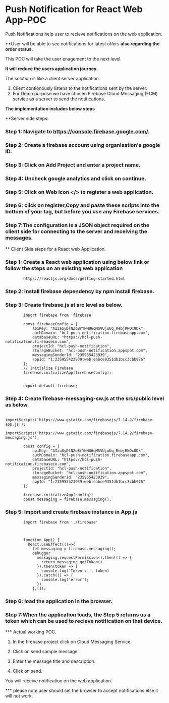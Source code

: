 # Push Notification for React Web App-POC

Push Notifications help user to recieve notifications on the web application.

**User will be able to see notifications for latest offers
**also regarding the order status.**

This POC will take the user enagement to the next level.

**It will reduce the users application journey.**

The solution is like a client server application.

1. Client contionously listens to the notifications sent by the server.
2. For Demo purpose we have chosen Firebase Cloud Messaging (FCM) service as a server to send the notifications.


**The implementation includes below steps**

**Server side steps:

### Step 1: Navigate to https://console.firebase.google.com/.

### Step 2: Create a firebase account using organisation's google ID.

### Step 3: Click on Add Project and enter a project name.

### Step 4: Uncheck google analytics and click on continue.

### Step 5: Click on Web icon </> to register a web application.

### Step 6: click on register,Copy and paste these scripts into the bottom of your <body> tag, but before you use any Firebase services.

### Step 7:The configuration is a JSON object required on the client side for connecting to the server and receiving the messages.


** Client Side steps for a React web Application.

### Step 1: Create a React web application using below link or follow the steps on an existing web application

			https://reactjs.org/docs/getting-started.html

### Step 2: Install firebase dependency by npm install firebase.

### Step 3: Create firebase.js at src level as below.
			import firebase from 'firebase'

			const firebaseConfig = {
				apiKey: "AIzaSyDlNZoBrYNHU6qMSVUjuUq_RebjRNOx8Dk",
				authDomain: "hcl-push-notification.firebaseapp.com",
				databaseURL: "https://hcl-push-notification.firebaseio.com",
				projectId: "hcl-push-notification",
				storageBucket: "hcl-push-notification.appspot.com",
				messagingSenderId: "235955423939",
				appId: "1:235955423939:web:eabce9351db1bcc3cbb076"
			};
			// Initialize Firebase
			firebase.initializeApp(firebaseConfig);


			export default firebase;

### Step 4: Create firebase-messaging-sw.js at the src/public level as below.

			importScripts('https://www.gstatic.com/firebasejs/7.14.2/firebase-app.js');
			importScripts('https://www.gstatic.com/firebasejs/7.14.2/firebase-messaging.js');

			const config = {
				apiKey: "AIzaSyDlNZoBrYNHU6qMSVUjuUq_RebjRNOx8Dk",
				authDomain: "hcl-push-notification.firebaseapp.com",
				databaseURL: "https://hcl-push-notification.firebaseio.com",
				projectId: "hcl-push-notification",
				storageBucket: "hcl-push-notification.appspot.com",
				messagingSenderId: "235955423939",
				appId: "1:235955423939:web:eabce9351db1bcc3cbb076"
			};

			firebase.initializeApp(config);
			const messaging = firebase.messaging();

### Step 5: Import and create firebase instance in App.js 
		
			import firebase from './firebase'



			function App() {
			  React.useEffect(()=>{
				let messaging = firebase.messaging();
				debugger
				  messaging.requestPermission().then(() => {
					return messaging.getToken()
				  }).then(token => {
					console.log('Token : ', token)
				  }).catch(() => {
					console.log('error');
				  })
				},[]);

### Step 6: load the application in the browser.

### Step 7:When the application loads, the Step 5 returns us  a token which can be used to recieve notification on that device.


*** Actual working POC.

1. In the firebase project click on Cloud Messaging Service.

2. Click on send sample message.

3. Enter the message title and description.

4. Click on send.

You will receive notification on the web application.

*** please note user should set the browser to accept notifications else it will not work.

